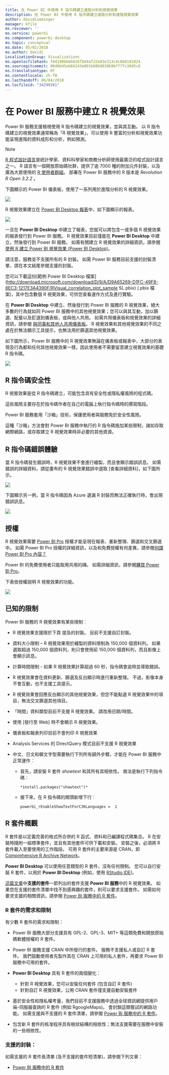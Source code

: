 ```yaml
---
title: 在 Power BI 中使用 R 指令碼建立進階分析和視覺效果
description: 在 Power BI 中使用 R 指令碼建立進階分析和進階視覺效果
author: davidiseminger
manager: kfile
ms.reviewer: ''
ms.service: powerbi
ms.component: powerbi-desktop
ms.topic: conceptual
ms.date: 05/02/2018
ms.author: davidi
LocalizationGroup: Visualizations
ms.openlocfilehash: fd4198bb6b826f8d4af22e83e313c4c0b8101024
ms.sourcegitcommit: 80d6b45eb84243e801b60b9038b9bff77c30d5c8
ms.translationtype: HT
ms.contentlocale: zh-TW
ms.lasthandoff: 06/04/2018
ms.locfileid: "34299301"
---
```

# <a name="creating-r-visuals-in-the-power-bi-service"></a>在 Power BI 服務中建立 R 視覺效果
Power BI 服務支援檢視使用 R 指令碼建立的視覺效果，並與其互動。 以 R 指令碼建立的視覺效果通常稱為「R 視覺效果」，可以使用 R 豐富的分析和視覺效果功能呈現進階的資料成形和分析，例如預測。

> [!NOTE]
> [R 程式設計語言](https://www.r-project.org/)是統計學家、資料科學家和商務分析師使用最廣泛的程式設計語言之一。 R 語言有一個開放原始碼社群，提供了逾 7000 種的附加元件封裝，以及廣為大眾使用的 [R 使用者群組](http://msdsug.microsoft.com/)。 部署在 Power BI 服務中的 R 版本是 *Revolution R Open 3.2.2* 。
> 
> 

下圖顯示的 Power BI 儀表板，使用了一系列用於進階分析的 R 視覺效果。

![](media/service-r-visuals/r-visuals-service_1.png)

R 視覺效果建立在 [Power BI Desktop 報表](desktop-get-the-desktop.md)中，如下圖顯示的報表。

![](media/service-r-visuals/r-visuals-service_2a.png)

一旦在 **Power BI Desktop** 中建立了報表，您就可以將包含一或多個 R 視覺效果的報表發行到 Power BI 服務。 R 視覺效果目前僅能在 **Power BI Desktop** 中建立，然後發行到 Power BI 服務。 如需有關建立 R 視覺效果的詳細資訊，請參閱 [使用 R 建立 Power BI 視覺效果 (Power BI Desktop)](desktop-r-visuals.md)。

請注意，服務並不支援所有的 R 封裝。 如需 Power BI 服務目前支援的封裝清單，請在本文結尾參閱支援的封裝。

您可以下載這份[範例 Power BI Desktop 檔案](http://download.microsoft.com/download/D/9/A/D9A65269-D1FC-49F8-8EC3-1217E3A4390F/RVisual_correlation_plot_sample SL.pbix) (.pbix 檔案)，其中包含數個 R 視覺效果，可供您查看運作方式及進行實驗。

在 **Power BI Desktop** 中建立、然後發行到 Power BI 服務的 R 視覺效果，絕大多數的行為就如同 Power BI 服務中的其他視覺效果；您可以與其互動，加以篩選、配量以及釘選到儀表板，或與他人共用。 如需共用儀表板和視覺效果的詳細資訊，請參閱 [與同事和其他人共用儀表板](service-share-dashboards.md)。 R 視覺效果和其他視覺效果的不同之處在於無法顯示工具提示，也無法用於篩選其他視覺效果。

如下圖所示，Power BI 服務中的 R 視覺效果無論在儀表板或報表中，大部分的表現及行為都和任何其他視覺效果一樣，因此使用者不需要留意建立視覺效果的基礎 R 指令碼。

![](media/service-r-visuals/r-visuals-service_3a.png)

## <a name="r-scripts-security"></a>R 指令碼安全性
R 視覺效果是從 R 指令碼建立，可能包含具有安全性或隱私權風險的程式碼。

這些風險主要存在於指令碼作者在自己的電腦上執行指令碼時的撰寫階段。

Power BI 服務套用「沙箱」技術，保護使用者與服務免於安全性風險。

這種「沙箱」方法會對 Power BI 服務中執行的 R 指令碼施加某些限制，諸如存取網際網路，或存取建立 R 視覺效果時非必要的其他資源。

## <a name="r-scripts-error-experience"></a>R 指令碼錯誤體驗
當 R 指令碼發生錯誤時，R 視覺效果不會進行繪製，而且會顯示錯誤訊息。 如需錯誤的詳細資料，請從畫布的 R 視覺效果錯誤中選取 [查看詳細資料]，如下圖所示。

![](media/service-r-visuals/r-visuals-service_4.png)

下圖顯示另一例，當 R 指令碼因為 Azure 遺漏 R 封裝而無法正確執行時，會出現錯誤訊息。

![](media/service-r-visuals/r-visuals-service_5.png)

## <a name="licensing"></a>授權
R 視覺效果需要 [Power BI Pro](service-self-service-signup-for-power-bi.md) 授權才能呈現在報表、重新整理、篩選和交叉篩選中。 如需 Power BI Pro 授權的詳細資訊，以及和免費授權有何差異，請參閱[何謂 Power BI Pro 內容？](service-premium.md)

Power BI 的免費使用者只能取用共用的磚。 如需詳細資訊，請參閱[購買 Power BI Pro](service-admin-purchasing-power-bi-pro.md)。

下表依授權說明 R 視覺效果的功能。

![](media/service-r-visuals/r-visuals-service_6a.png)

## <a name="known-limitations"></a>已知的限制
Power BI 服務的 R 視覺效果有某些限制︰

* R 視覺效果支援限於下頁 <make this a link to the supported packages page per my excel> 提及的封裝。 目前不支援自訂封裝。
* 資料大小限制 – R 視覺效果用於繪製的資料限制為 150,000 個資料列。 如果選取超過 150,000 個資料列，則只會使用前 150,000 個資料列，而且影像上會顯示訊息。
* 計算時間限制 - 如果 R 視覺效果計算超過 60 秒，指令碼會逾時並導致錯誤。
* R 視覺效果會在資料更新、篩選及反白顯示時進行重新整理。 不過，影像本身不會互動，也不支援工具提示。
* R 視覺效果會回應反白顯示的其他視覺效果，但您不能點選 R 視覺效果中的項目，無法交叉篩選其他項目。
* 「時間」資料類型目前不支援 R 視覺效果。 請改用日期/時間。
* 使用 [發行至 Web] 時不會顯示 R 視覺效果。
* 儀表板和報表列印目前不會列印 R 視覺效果
* Analysis Services 的 DirectQuery 模式目前不支援 R 視覺效果
* 中文、日文和韓文字型需要執行下列所有額外步驟，才能在 Power BI 服務中正常運作︰
  
  * 首先，請安裝 R 套件 *showtext* 和其所有其相依性。 做法是執行下列指令碼︰
    
        *install.packages("showtext")*
  * 接下來，在 R 指令碼的開頭新增下行︰
    
        powerbi_rEnableShowTextForCJKLanguages =  1

## <a name="overview-of-r-packages"></a>R 套件概觀
R 套件是以定義完善的格式所合併的 R 函式、資料和已編譯程式碼集合。 R 在安裝時隨附一組標準套件，並且有其他套件可供下載和安裝。 安裝之後，必須將 R 套件載入至要使用的工作階段。 可用 R 套件的主要來源是 CRAN，即 [Comprehensive R Archive Network](https://cran.r-project.org/web/packages/available_packages_by_name.html)。

**Power BI Desktop** 可以使用任意類型的 R 套件，沒有任何限制。 您可以自行安裝 R 套件，以用於 **Power BI Desktop** (例如，使用 [RStudio IDE](https://www.rstudio.com/))。

[這篇文章](service-r-packages-support.md)中**支援的套件**一節列出的套件支援 **Power BI 服務**中的 R 視覺效果。 如果您在支援的套件清單中找不到感興趣的套件，則可以要求支援套件。 如需如何要求支援的相關資訊，請參閱 [Power BI 服務中的 R 套件](service-r-packages-support.md)。

### <a name="requirements-and-limitations-of-r-packages"></a>R 套件的需求和限制
有少數 R 套件的需求和限制：

* Power BI 服務大部分支援具有 GPL-2、GPL-3、MIT+ 等這類免費和開放原始碼軟體授權的 R 套件。
* Power BI 服務支援 CRAN 中所發行的套件。 服務不支援私人或自訂 R 套件。 我們鼓勵使用者先製作其在 CRAN 上可用的私人套件，再要求 Power BI 服務中可用的套件。
* **Power BI Desktop** 具有 R 套件的兩個變化：
  
  * 針對 R 視覺效果，您可以安裝任何套件 (包含自訂 R 套件)
  * 針對自訂 R 視覺效果，公用 CRAN 套件僅支援自動安裝套件
* 基於安全性和隱私權考量，我們目前不支援服務中透過全球資訊網提供用戶端-伺服器查詢的 R 套件 (例如 RgoogleMaps)。 會封鎖這類嘗試的網路功能。 如需支援與不支援的 R 套件清單，請參閱 [Power BI 服務中的 R 套件](service-r-packages-support.md)。
* 包含新 R 套件的核准程序具有樹狀結構的相依性；無法支援需要在服務中安裝的一些相依性。

### <a name="supported-packages"></a>支援的封裝：
如需支援的 R 套件長清單 (及不支援的套件短清單)，請參閱下列文章：

* [Power BI 服務中的 R 套件](service-r-packages-support.md)

